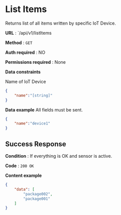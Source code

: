 # List Items

Returns list of all items written by specific IoT Device.

**URL** : `/api/v1/listItems

**Method** : `GET`

**Auth required** : NO

**Permissions required** : None

**Data constraints**

Name of IoT Device

```json
{
    "name":"[string]"
}
```

**Data example** All fields must be sent.

```json
{
    "name":"device1"
}
```

## Success Response

**Condition** : If everything is OK and sensor is active.

**Code** : `200 OK`

**Content example**

```json
{
    "data": [
        "package002",
        "package001"
    ]
}
```
